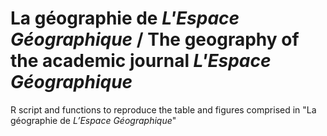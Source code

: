 # La géographie de _L'Espace Géographique_ / The geography of the academic journal _L'Espace Géographique_

R script and functions to reproduce the table and figures comprised in "La géographie de _L’Espace Géographique_"

